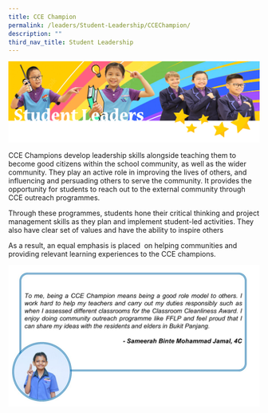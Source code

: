 ```yaml
---
title: CCE Champion
permalink: /leaders/Student-Leadership/CCEChampion/
description: ""
third_nav_title: Student Leadership
---
```

![](/images/SLbanner.png)

CCE Champions develop leadership skills alongside teaching them to become good citizens within the school community, as well as the wider community. They play an active role in improving the lives of others, and influencing and persuading others to serve the community. It provides the opportunity for students to reach out to the external community through CCE outreach programmes.

Through these programmes, students hone their critical thinking and project management skills as they plan and implement student-led activities. They also have clear set of values and have the ability to inspire others

As a result, an equal emphasis is placed  on helping communities and providing relevant learning experiences to the CCE champions.

![](/images/CCE%20Champ.jpg)